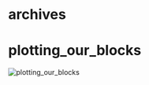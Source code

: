 # archives

# plotting_our_blocks
![plotting_our_blocks](https://github.com/Lenddy/archives/assets/87032108/6f905f12-874e-4829-8551-3bc58fed1941)
